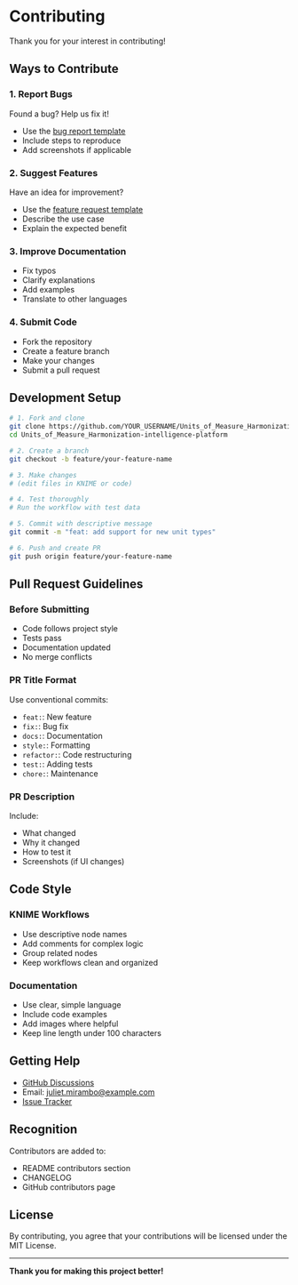 ﻿# Contributing

Thank you for your interest in contributing!

## Ways to Contribute

### 1. Report Bugs
Found a bug? Help us fix it!
- Use the [bug report template](.github/ISSUE_TEMPLATE/bug_report.md)
- Include steps to reproduce
- Add screenshots if applicable

### 2. Suggest Features
Have an idea for improvement?
- Use the [feature request template](.github/ISSUE_TEMPLATE/feature_request.md)
- Describe the use case
- Explain the expected benefit

### 3. Improve Documentation
- Fix typos
- Clarify explanations
- Add examples
- Translate to other languages

### 4. Submit Code
- Fork the repository
- Create a feature branch
- Make your changes
- Submit a pull request

## Development Setup

```bash
# 1. Fork and clone
git clone https://github.com/YOUR_USERNAME/Units_of_Measure_Harmonization-intelligence-platform.git
cd Units_of_Measure_Harmonization-intelligence-platform

# 2. Create a branch
git checkout -b feature/your-feature-name

# 3. Make changes
# (edit files in KNIME or code)

# 4. Test thoroughly
# Run the workflow with test data

# 5. Commit with descriptive message
git commit -m "feat: add support for new unit types"

# 6. Push and create PR
git push origin feature/your-feature-name
```

## Pull Request Guidelines

### Before Submitting
- Code follows project style
- Tests pass
- Documentation updated
- No merge conflicts

### PR Title Format
Use conventional commits:
- `feat:`: New feature
- `fix:`: Bug fix
- `docs:`: Documentation
- `style:`: Formatting
- `refactor:`: Code restructuring
- `test:`: Adding tests
- `chore:`: Maintenance

### PR Description
Include:
- What changed
- Why it changed
- How to test it
- Screenshots (if UI changes)

## Code Style

### KNIME Workflows
- Use descriptive node names
- Add comments for complex logic
- Group related nodes
- Keep workflows clean and organized

### Documentation
- Use clear, simple language
- Include code examples
- Add images where helpful
- Keep line length under 100 characters

## Getting Help

- [GitHub Discussions](https://github.com/JulietMirambo/Units_of_Measure_Harmonization-intelligence-platform/discussions)
- Email: juliet.mirambo@example.com
- [Issue Tracker](https://github.com/JulietMirambo/Units_of_Measure_Harmonization-intelligence-platform/issues)

## Recognition

Contributors are added to:
- README contributors section
- CHANGELOG
- GitHub contributors page

## License

By contributing, you agree that your contributions will be licensed under the MIT License.

---

**Thank you for making this project better!**
